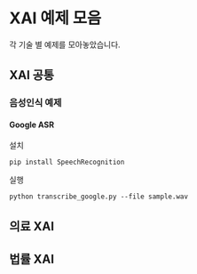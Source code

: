 # XAI 예제 모음

각 기술 별 예제를 모아놓았습니다.

## XAI 공통

### 음성인식 예제

#### Google ASR

설치

```
pip install SpeechRecognition
```

실행

```
python transcribe_google.py --file sample.wav
```

## 의료 XAI

## 법률 XAI